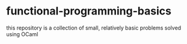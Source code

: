 # functional-programming-basics
this repository is a collection of small, relatively basic problems solved using OCaml
